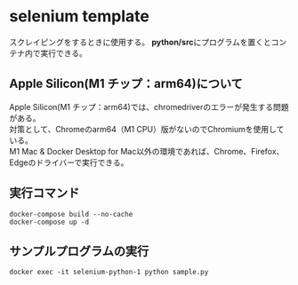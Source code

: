 # selenium template

スクレイピングをするときに使用する。
**python/src**にプログラムを置くとコンテナ内で実行できる。

## Apple Silicon(M1 チップ：arm64)について

Apple Silicon(M1 チップ：arm64)では、chromedriverのエラーが発生する問題がある。  
対策として、Chromeのarm64（M1 CPU）版がないのでChromiumを使用している。  
M1 Mac & Docker Desktop for Mac以外の環境であれば、Chrome、Firefox、 Edgeのドライバーで実行できる。

## 実行コマンド

```shell
docker-compose build --no-cache
docker-compose up -d
```

## サンプルプログラムの実行

``` shell
docker exec -it selenium-python-1 python sample.py
```
